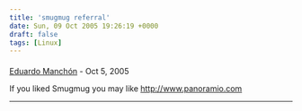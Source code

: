 ```yaml
---
title: 'smugmug referral'
date: Sun, 09 Oct 2005 19:26:19 +0000
draft: false
tags: [Linux]
---
```



#### 
[Eduardo Manchón](http://www.panoramio.com "eduardo@panoramio.com") - <time datetime="2005-10-21 21:00:53">Oct 5, 2005</time>

If you liked Smugmug you may like http://www.panoramio.com
<hr />
